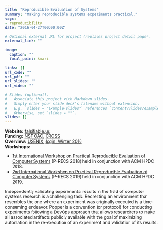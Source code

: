 ```yaml
---
title: "Reproducible Evaluation of Systems"
summary: "Making reproducible systems experiments practical."
tags:
- reproducibility
date: "2016-04-27T00:00:00Z"

# Optional external URL for project (replaces project detail page).
external_link: ""

image:
  caption: ""
  focal_point: Smart

links: []
url_code: ""
url_pdf: ""
url_slides: ""
url_video: ""

# Slides (optional).
#   Associate this project with Markdown slides.
#   Simply enter your slide deck's filename without extension.
#   E.g. `slides = "example-slides"` references `content/slides/example-slides.md`.
#   Otherwise, set `slides = ""`.
slides: []
---
```


**Website:** [falsifiable.us](http://falsifiable.us)  
**Funding:** [NSF OAC](http://bigweatherweb.org/Big_Weather_Web/Home/Home.html), [CROSS](https://cross.ucsc.edu/)  
**Overview:** [USENIX ;login: Winter 2016](https://drive.google.com/file/d/0B5rZ7hI6vXv3bHlxdEpIMkphS0U/view?usp=sharing)  
**Workshops:**

-  [1st International Workshop on Practical Reproducible Evaluation of Computer Systems](https://p-recs.github.io/2018/) (P-RECS 2018) held in conjunction with ACM HPDC 2018.  
- [2nd International Workshop on Practical Reproducible Evaluation of Computer Systems](https://p-recs.github.io/2019/) (P-RECS 2019) held in conjunction with ACM HPDC 2019.

Independently validating experimental  results in the field of computer systems research is a challenging task. Recreating an environment that resembles the one where an experiment  was originally executed is a time-consuming endeavor. Popper is a  convention (or protocol) for conducting experiments following a DevOps  approach that allows researchers to make all associated artifacts  publicly available with the goal of maximizing automation in the  re-execution of an experiment and validation of its results. 